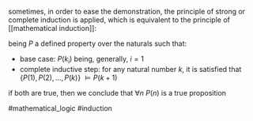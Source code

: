 sometimes, in order to ease the demonstration, the principle of strong or complete induction is applied, which is equivalent to the principle of [[mathematical induction]]:

being $P$ a defined property over the naturals such that:
- base case: $P(k_i)$ being, generally, $i=1$
- complete inductive step: for any natural number $k$, it is satisfied that
 {$P(1),P(2),\ldots ,P(k)$} $\models P(k+1)$
 
if both are true, then we conclude that $\forall n \ P(n)$ is a true proposition

#mathematical_logic 
#induction 
